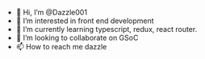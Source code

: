 - 👋 Hi, I’m @Dazzle001
- 👀 I’m interested in front end development
- 🌱 I’m currently learning typescript, redux, react router.
- 💞️ I’m looking to collaborate on GSoC
- 📫 How to reach me dazzle

<!---
Dazzle001/Dazzle001 is a ✨ special ✨ repository because its `README.md` (this file) appears on your GitHub profile.
You can click the Preview link to take a look at your changes.
--->
